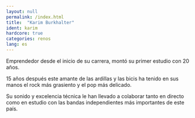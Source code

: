 ```yaml
---
layout: null
permalink: /index.html
title:  "Karim Burkhalter"
ident: karim
hardcore: true
categories: renos
lang: es
---
```


Emprendedor desde el inicio de su carrera, montó su primer estudio con 20 años.

15 años después este amante de las ardillas y las bicis ha tenido en sus manos el rock más grasiento y el pop más delicado.

Su sonido y excelencia técnica le han llevado a colaborar tanto en directo como en estudio con las bandas independientes más importantes de este país.